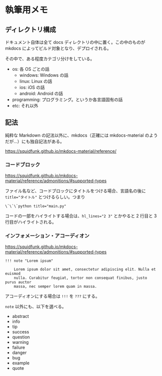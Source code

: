 # 執筆用メモ

## ディレクトリ構成

ドキュメント自体は全て docs ディレクトリの中に置く。この中のものが mkdocs によってビルド対象となり、デプロイされる。

その中で、ある程度カテゴリ分けをしている。

- os: 各 OS ごとの話
  - windows: Windows の話
  - linux: Linux の話
  - ios: iOS の話
  - android: Android の話
- programming: プログラミング。というか各言語固有の話
- etc: それ以外

## 記法

純粋な Markdown の記法以外に、mkdocs（正確には mkdocs-material のようだが…）にも独自記法がある。

https://squidfunk.github.io/mkdocs-material/reference/

### コードブロック

https://squidfunk.github.io/mkdocs-material/reference/admonitions/#supported-types

ファイル名など、コードブロックにタイトルをつける場合、言語名の後に `title="タイトル"` とつけるらしい。つまり

```
\`\`\`python title="main.py"
```

コードの一部をハイライトする場合は、`hl_lines="2 3"` とかやると 2 行目と 3 行目がハイライトされる。

### インフォメーション・アコーディオン

https://squidfunk.github.io/mkdocs-material/reference/admonitions/#supported-types

```
!!! note "Lorem ipsum"

    Lorem ipsum dolor sit amet, consectetur adipiscing elit. Nulla et euismod
    nulla. Curabitur feugiat, tortor non consequat finibus, justo purus auctor
    massa, nec semper lorem quam in massa.
```

アコーディオンにする場合は `!!!` を `???` にする。

`note` 以外にも、以下を選べる。

- abstract
- info
- tip
- success
- question
- warning
- failure
- danger
- bug
- example
- quote

